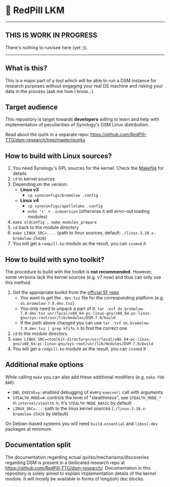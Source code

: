 # 💊 RedPill LKM

---

## THIS IS WORK IN PROGRESS
There's nothing to run/see here (yet ;)).

---

## What is this?
This is a major part of a tool which will be able to run a DSM instance for research purposes without
engaging your real DS machine and risking your data in the process (ask me how I know...).

## Target audience
This repository is target towards **developers** willing to learn and help with implementation of peculiarities of 
Synology's DSM Linux distribution.

Read about the quirk in a separate repo: https://github.com/RedPill-TTG/dsm-research/tree/master/quirks

## How to build with Linux sources?
1. You need Synology's GPL sources for the kernel. Check the [Makefile](Makefile) for details
2. `cd` to kernel sources
3. Depending on the version:  
   - **Linux v3**
      - `cp synoconfigs/bromolow .config`
   - **Linux v4**
      - `cp synoconfigs/apollolake .config`
      - `echo '+' > .scmversion` (otherwise it will error-out loading modules)
4. `make oldconfig ; make modules_prepare`
5. `cd` back to the module directory
6. `make LINUX_SRC=....` (path to linux sources, default: `./linux-3.10.x-bromolow-25426`)
7. You will get a `redpill.ko` module as the result, you can `insmod` it


## How to build with syno toolkit?
The procedure to build with the toolkit is **not recommended**. However, some versions lack the kernel sources 
(e.g. v7 now) and thus can only use this method.

1. Get the appropriate toolkit from the [official SF repo](https://sourceforge.net/projects/dsgpl/files/toolkit/)
    - You want to get the `.dev.txz` file for the corresponding platform (e.g. `ds.bromolow-7.0.dev.txz`)
    - You only need to unpack a part of it: `tar -xvf ds.bromolow-7.0.dev.txz usr/local/x86_64-pc-linux-gnu/x86_64-pc-linux-gnu/sys-root/usr/lib/modules/DSM-7.0/build`
    - If the path above changed you can use `tar -tvf ds.bromolow-7.0.dev.txz | grep kfifo.h` to find the correct one
2. `cd` to the module directory
3. `make LINUX_SRC=<toolkit-directory>/usr/local/x86_64-pc-linux-gnu/x86_64-pc-linux-gnu/sys-root/usr/lib/modules/DSM-7.0/build`
4. You will get a `redpill.ko` module as the result, you can `insmod` it


## Additional make options
While calling `make` you can also add these additional modifiers (e.g. `make FOO BAR`):
 - `DBG_EXECVE=y`: enabled debugging of every `execve()` call with arguments
 - `STEALTH_MODE=#`: controls the level of "stealthiness", see `STEALTH_MODE_*` in `internal/stealth.h`; it's 
   `STEALTH_MODE_BASIC` by default
 - `LINUX_SRC=...`: path to the linux kernel sources (`./linux-3.10.x-bromolow-25426` by default)

On Debian-based systems you will need `build-essential` and `libssl-dev` packages at minimum.

## Documentation split
The documentation regarding actual quirks/mechanisms/discoveries regarding DSM is present in a dedicated research repo 
at https://github.com/RedPill-TTG/dsm-research/. Documentation in this repository is solely aimed to explain 
implementation details of the kernel module. It will mostly be available in forms of long(ish) doc blocks.

